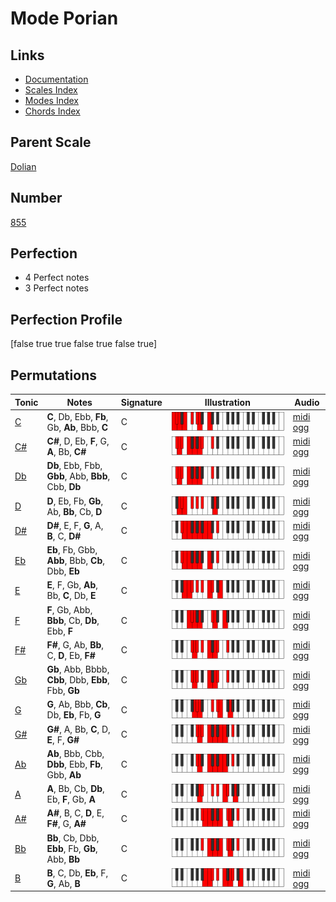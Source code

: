 # Mode Porian

## Links

- [Documentation](index.md)
- [Scales Index](Scales.md)
- [Modes Index](Modes.md)
- [Chords Index](Chords.md)

## Parent Scale

[Dolian](ScaleDolian.md)

## Number

[855](https://ianring.com/musictheory/scales/855)

## Perfection

- 4 Perfect notes
- 3 Perfect notes

## Perfection Profile

[false true true false true false true]

## Permutations

| Tonic | Notes | Signature | Illustration | Audio |
|-------|-------|-----------|--------------|-------|
| [C](ModeCNaturalPorian.md) | **C**, Db, Ebb, **Fb**, Gb, **Ab**, Bbb, **C** | C | ![CNaturalPorian](ModeCNaturalPorian.png) | [midi](ModeCNaturalPorian.mid) [ogg](ModeCNaturalPorian.ogg) |
| [C#](ModeCSharpPorian.md) | **C#**, D, Eb, **F**, G, **A**, Bb, **C#** | C | ![CSharpPorian](ModeCSharpPorian.png) | [midi](ModeCSharpPorian.mid) [ogg](ModeCSharpPorian.ogg) |
| [Db](ModeDFlatPorian.md) | **Db**, Ebb, Fbb, **Gbb**, Abb, **Bbb**, Cbb, **Db** | C | ![DFlatPorian](ModeDFlatPorian.png) | [midi](ModeDFlatPorian.mid) [ogg](ModeDFlatPorian.ogg) |
| [D](ModeDNaturalPorian.md) | **D**, Eb, Fb, **Gb**, Ab, **Bb**, Cb, **D** | C | ![DNaturalPorian](ModeDNaturalPorian.png) | [midi](ModeDNaturalPorian.mid) [ogg](ModeDNaturalPorian.ogg) |
| [D#](ModeDSharpPorian.md) | **D#**, E, F, **G**, A, **B**, C, **D#** | C | ![DSharpPorian](ModeDSharpPorian.png) | [midi](ModeDSharpPorian.mid) [ogg](ModeDSharpPorian.ogg) |
| [Eb](ModeEFlatPorian.md) | **Eb**, Fb, Gbb, **Abb**, Bbb, **Cb**, Dbb, **Eb** | C | ![EFlatPorian](ModeEFlatPorian.png) | [midi](ModeEFlatPorian.mid) [ogg](ModeEFlatPorian.ogg) |
| [E](ModeENaturalPorian.md) | **E**, F, Gb, **Ab**, Bb, **C**, Db, **E** | C | ![ENaturalPorian](ModeENaturalPorian.png) | [midi](ModeENaturalPorian.mid) [ogg](ModeENaturalPorian.ogg) |
| [F](ModeFNaturalPorian.md) | **F**, Gb, Abb, **Bbb**, Cb, **Db**, Ebb, **F** | C | ![FNaturalPorian](ModeFNaturalPorian.png) | [midi](ModeFNaturalPorian.mid) [ogg](ModeFNaturalPorian.ogg) |
| [F#](ModeFSharpPorian.md) | **F#**, G, Ab, **Bb**, C, **D**, Eb, **F#** | C | ![FSharpPorian](ModeFSharpPorian.png) | [midi](ModeFSharpPorian.mid) [ogg](ModeFSharpPorian.ogg) |
| [Gb](ModeGFlatPorian.md) | **Gb**, Abb, Bbbb, **Cbb**, Dbb, **Ebb**, Fbb, **Gb** | C | ![GFlatPorian](ModeGFlatPorian.png) | [midi](ModeGFlatPorian.mid) [ogg](ModeGFlatPorian.ogg) |
| [G](ModeGNaturalPorian.md) | **G**, Ab, Bbb, **Cb**, Db, **Eb**, Fb, **G** | C | ![GNaturalPorian](ModeGNaturalPorian.png) | [midi](ModeGNaturalPorian.mid) [ogg](ModeGNaturalPorian.ogg) |
| [G#](ModeGSharpPorian.md) | **G#**, A, Bb, **C**, D, **E**, F, **G#** | C | ![GSharpPorian](ModeGSharpPorian.png) | [midi](ModeGSharpPorian.mid) [ogg](ModeGSharpPorian.ogg) |
| [Ab](ModeAFlatPorian.md) | **Ab**, Bbb, Cbb, **Dbb**, Ebb, **Fb**, Gbb, **Ab** | C | ![AFlatPorian](ModeAFlatPorian.png) | [midi](ModeAFlatPorian.mid) [ogg](ModeAFlatPorian.ogg) |
| [A](ModeANaturalPorian.md) | **A**, Bb, Cb, **Db**, Eb, **F**, Gb, **A** | C | ![ANaturalPorian](ModeANaturalPorian.png) | [midi](ModeANaturalPorian.mid) [ogg](ModeANaturalPorian.ogg) |
| [A#](ModeASharpPorian.md) | **A#**, B, C, **D**, E, **F#**, G, **A#** | C | ![ASharpPorian](ModeASharpPorian.png) | [midi](ModeASharpPorian.mid) [ogg](ModeASharpPorian.ogg) |
| [Bb](ModeBFlatPorian.md) | **Bb**, Cb, Dbb, **Ebb**, Fb, **Gb**, Abb, **Bb** | C | ![BFlatPorian](ModeBFlatPorian.png) | [midi](ModeBFlatPorian.mid) [ogg](ModeBFlatPorian.ogg) |
| [B](ModeBNaturalPorian.md) | **B**, C, Db, **Eb**, F, **G**, Ab, **B** | C | ![BNaturalPorian](ModeBNaturalPorian.png) | [midi](ModeBNaturalPorian.mid) [ogg](ModeBNaturalPorian.ogg) |
